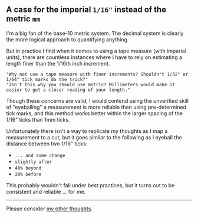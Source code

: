 <link href="../css/styles.css" rel="stylesheet" />

## A case for the imperial `1/16"` instead of the metric `mm`

I'm a big fan of the base-10 metric system. The decimal system is clearly the more logical approach to quantifying anything.

But in practice I find when it comes to using a tape measure (with imperial units), there are countless instances where I have to rely on estimating a length finer than the 1/16th inch increment.

	"Why not use a tape measure with finer increments? Shouldn't 1/32" or 1/64" tick marks do the trick?"
	"Isn't this why you should use metric? Millimeters would make it easier to get a closer reading of your length."

Though these concerns are valid, I would contend using the unverified skill of "eyeballing" a measurement is more reliable than using pre-determined tick marks, and this method works better within the larger spacing of the 1/16" ticks than 1mm ticks.

Unfortunately there isn't a way to replicate my thoughts as I map a measurement to a cut, but it goes similar to the following as I eyeball the distance between two 1/16" ticks:

- `... and some change`
- `slightly after`
- `40% beyond`
- `20% before`

This probably wouldn't fall under best practices, but it turns out to be consistent and reliable ... for me.
___

Please consider [my other thoughts](./index.md).

